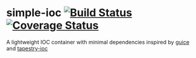 # simple-ioc [![Build Status](https://travis-ci.org/uklance/simple-ioc.svg?branch=master)](https://travis-ci.org/uklance/simple-ioc) [![Coverage Status](https://coveralls.io/repos/uklance/simple-ioc/badge.svg?branch=master)](https://coveralls.io/r/uklance/simple-ioc?branch=master)

A lightweight IOC container with minimal dependencies inspired by [guice](https://github.com/google/guice) and [tapestry-ioc](https://tapestry.apache.org/ioc.html) 
